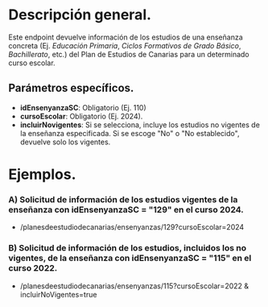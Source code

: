 # Descripción general.

Este endpoint devuelve información de los estudios de una enseñanza concreta (Ej. *Educación Primaria*, *Ciclos Formativos de Grado Básico*, *Bachillerato*, etc.) del Plan de Estudios de Canarias  para un determinado curso escolar.

## Parámetros específicos.

* **idEnsenyanzaSC**: Obligatorio (Ej. 110)
* **cursoEscolar**: Obligatorio (Ej. 2024).
* **incluirNovigentes**: Si se selecciona, incluye los estudios no vigentes de la enseñanza especificada. Si se escoge "No" o "No establecido", devuelve solo los vigentes.

# Ejemplos.
### A) Solicitud de información de los estudios vigentes de la enseñanza con idEnsenyanzaSC = "129" en el curso 2024.
* /planesdeestudiodecanarias/ensenyanzas/129?cursoEscolar=2024

### B) Solicitud de información de los estudios, incluidos los no vigentes, de la enseñanza con idEnsenyanzaSC = "115" en el curso 2022.
* /planesdeestudiodecanarias/ensenyanzas/115?cursoEscolar=2022 & incluirNoVigentes=true
